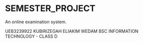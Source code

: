 # SEMESTER_PROJECT
An online examination system.

UEB3239922
KUBIRIZEGAH ELIAKIM WEDAM
BSC INFORMATION TECHNOLOGY - CLASS D
